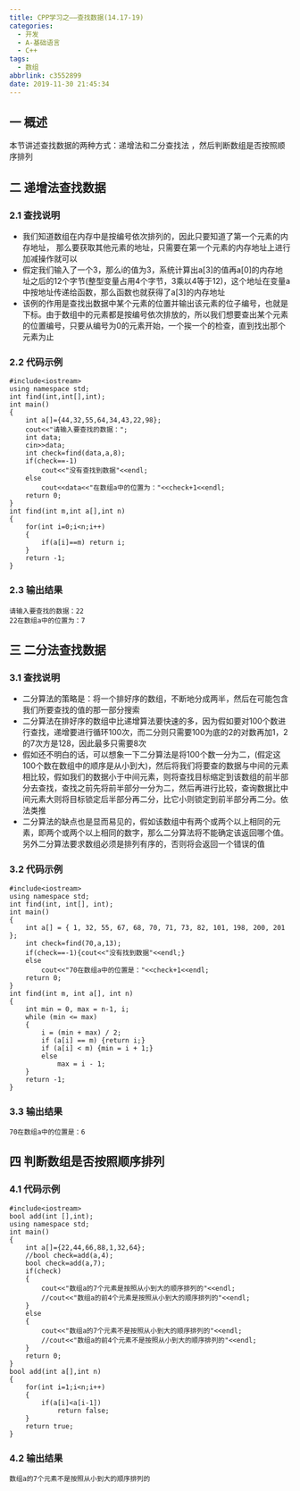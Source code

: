 ```yaml
---
title: CPP学习之——查找数据(14.17-19)
categories:
  - 开发
  - A-基础语言
  - C++
tags:
  - 数组
abbrlink: c3552899
date: 2019-11-30 21:45:34
---
```

## 一 概述

本节讲述查找数据的两种方式：递增法和二分查找法 ，然后判断数组是否按照顺序排列

<!--more-->

## 二 递增法查找数据

### 2.1 查找说明

* 我们知道数组在内存中是按编号依次排列的，因此只要知道了第一个元素的内存地址， 那么要获取其他元素的地址，只需要在第一个元素的内存地址上进行加减操作就可以
* 假定我们输入了一个3，那么i的值为3，系统计算出a[3]的值再a[0]的内存地址之后的12个字节(整型变量占用4个字节，3乘以4等于12)，这个地址在变量a中按地址传递给函数，那么函数也就获得了a[3]的内存地址
* 该例的作用是查找出数据中某个元素的位置并输出该元素的位子编号，也就是下标。由于数组中的元素都是按编号依次排放的，所以我们想要查出某个元素的位置编号，只要从编号为0的元素开始，一个挨一个的检查，直到找出那个元素为止

### 2.2 代码示例

```
#include<iostream>
using namespace std;
int find(int,int[],int);
int main()
{
	int a[]={44,32,55,64,34,43,22,98};
	cout<<"请输入要查找的数据：";
	int data;
	cin>>data;
	int check=find(data,a,8);
	if(check==-1)
		cout<<"没有查找到数据"<<endl;
	else
		cout<<data<<"在数组a中的位置为："<<check+1<<endl;
	return 0;
}
int find(int m,int a[],int n)
{
	for(int i=0;i<n;i++)
	{
		if(a[i]==m) return i;
	}
	return -1;
}
```

### 2.3 输出结果

```
请输入要查找的数据：22
22在数组a中的位置为：7
```

## 三 二分法查找数据

### 3.1 查找说明

* 二分算法的策略是：将一个排好序的数组，不断地分成两半，然后在可能包含我们所要查找的值的那一部分搜索
* 二分算法在排好序的数组中比递增算法要快速的多，因为假如要对100个数进行查找，递增要进行循环100次，而二分则只需要100为底的2的对数再加1，2的7次方是128，因此最多只需要8次
* 假如还不明白的话，可以想象一下二分算法是将100个数一分为二，(假定这100个数在数组中的顺序是从小到大)，然后将我们将要查的数据与中间的元素相比较，假如我们的数据小于中间元素，则将查找目标缩定到该数组的前半部分去查找，查找之前先将前半部分一分为二，然后再进行比较，查询数据比中间元素大则将目标锁定后半部分再二分，比它小则锁定到前半部分再二分。依法类推
* 二分算法的缺点也是显而易见的，假如该数组中有两个或两个以上相同的元素，即两个或两个以上相同的数字，那么二分算法将不能确定该返回哪个值。另外二分算法要求数组必须是排列有序的，否则将会返回一个错误的值

### 3.2 代码示例

```
#include<iostream>
using namespace std;
int find(int, int[], int);
int main() 
{
	int a[] = { 1, 32, 55, 67, 68, 70, 71, 73, 82, 101, 198, 200, 201 };
	int check=find(70,a,13);
	if(check==-1){cout<<"没有找到数据"<<endl;}
	else
		cout<<"70在数组a中的位置是："<<check+1<<endl;
	return 0;
}
int find(int m, int a[], int n) 
{
	int min = 0, max = n-1, i;
	while (min <= max)
	{
		i = (min + max) / 2;
		if (a[i] == m) {return i;}
		if (a[i] < m) {min = i + 1;} 
		else
			max = i - 1;
	}
	return -1;
}
```

###  3.3 输出结果

```
70在数组a中的位置是：6
```

## 四 判断数组是否按照顺序排列

### 4.1 代码示例

```
#include<iostream>
bool add(int [],int);
using namespace std;
int main()
{
	int a[]={22,44,66,88,1,32,64};
	//bool check=add(a,4);
	bool check=add(a,7);
	if(check)
	{
		cout<<"数组a的7个元素是按照从小到大的顺序排列的"<<endl;
		//cout<<"数组a的前4个元素是按照从小到大的顺序排列的"<<endl;
	}
	else
	{
		cout<<"数组a的7个元素不是按照从小到大的顺序排列的"<<endl;
		//cout<<"数组a的前4个元素不是按照从小到大的顺序排列的"<<endl;
	}
	return 0;
}
bool add(int a[],int n)
{
	for(int i=1;i<n;i++)
	{
		if(a[i]<a[i-1])
			return false;
	}
	return true;
}
```

### 4.2 输出结果

```
数组a的7个元素不是按照从小到大的顺序排列的
```